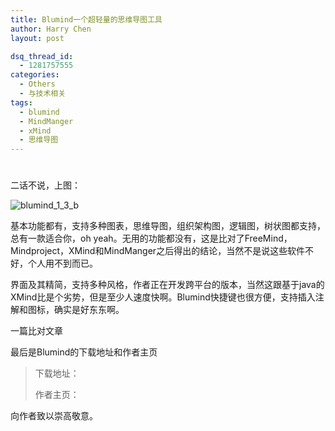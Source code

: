 ```yaml
---
title: Blumind一个超轻量的思维导图工具
author: Harry Chen
layout: post

dsq_thread_id:
  - 1281757555
categories:
  - Others
  - 与技术相关
tags:
  - blumind
  - MindManger
  - xMind
  - 思维导图
---
```

# 

二话不说，上图：

![blumind_1_3_b][1]

基本功能都有，支持多种图表，思维导图，组织架构图，逻辑图，树状图都支持，总有一款适合你，oh yeah。无用的功能都没有，这是比对了FreeMind，Mindproject，XMind和MindManger之后得出的结论，当然不是说这些软件不好，个人用不到而已。

界面及其精简，支持多种风格，作者正在开发跨平台的版本，当然这跟基于java的XMind比是个劣势，但是至少人速度快啊。Blumind快捷键也很方便，支持插入注解和图标，确实是好东东啊。

一篇比对文章

最后是Blumind的下载地址和作者主页

> 下载地址：
>
> 作者主页：

向作者致以崇高敬意。

   [1]: http://www.roybit.com/wp-content/uploads/2011/10/blumind_1_3_b_thumb1.png (blumind_1_3_b)
